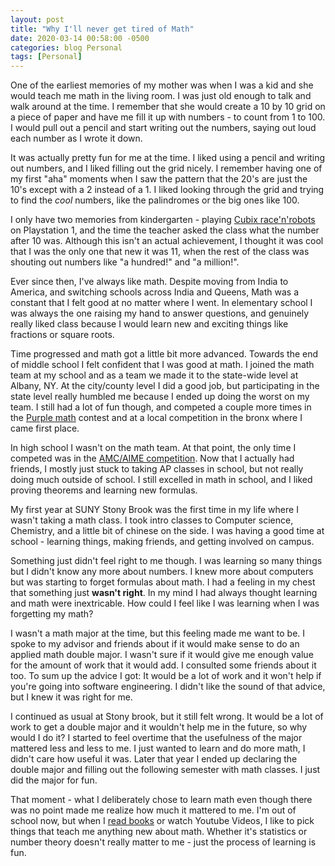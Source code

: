 ```yaml
---
layout: post
title: "Why I'll never get tired of Math"
date: 2020-03-14 00:58:00 -0500
categories: blog Personal
tags: [Personal]
---
```


One of the earliest memories of my mother was when I was a kid and she would teach me math in the living room. I was just old enough to talk and walk around at the time. I remember that she would create a 10 by 10 grid on a piece of paper and have me fill it up with numbers - to count from 1 to 100. I would pull out a pencil and start writing out the numbers, saying out loud each number as I wrote it down. 

It was actually pretty fun for me at the time. I liked using a pencil and writing out numbers, and I liked filling out the grid nicely. I remember having one of my first "aha" moments when I saw the pattern that the 20's are just the 10's except with a 2 instead of a 1. I liked looking through the grid and trying to find the _cool_ numbers, like the palindromes or the big ones like 100.

I only have two memories from kindergarten - playing [Cubix race'n'robots](https://en.wikipedia.org/wiki/Cubix#cite_note-4) on Playstation 1, and the time the teacher asked the class what the number after 10 was. Although this isn't an actual achievement, I thought it was cool that I was the only one that new it was 11, when the rest of the class was shouting out numbers like "a hundred!" and "a million!".

Ever since then, I've always like math. Despite moving from India to America, and switching schools across India and Queens, Math was a constant that I felt good at no matter where I went. In elementary school I was always the one raising my hand to answer questions, and genuinely really liked class because I would learn new and exciting things like fractions or square roots.

Time progressed and math got a little bit more advanced. Towards the end of middle school I felt confident that I was good at math. I joined the math team at my school and as a team we made it to the state-wide level at Albany, NY. At the city/county level I did a good job, but participating in the state level really humbled me because I ended up doing the worst on my team. I still had a lot of fun though, and competed a couple more times in the [Purple math](https://www.purplemath.com/) contest and at a local competition in the bronx where I came first place.

In high school I wasn't on the math team. At that point, the only time I competed was in the [AMC/AIME competition](https://www.maa.org/math-competitions/american-invitational-mathematics-examination-aime). Now that I actually had friends, I mostly just stuck to taking AP classes in school, but not really doing much outside of school. I still excelled in math in school, and I liked proving theorems and learning new formulas.

My first year at SUNY Stony Brook was the first time in my life where I wasn't taking a math class. I took intro classes to Computer science, Chemistry, and a little bit of chinese on the side. I was having a good time at school - learning things, making friends, and getting involved on campus.

Something just didn't feel right to me though. I was learning so many things but I didn't know any more about numbers. I knew more about computers but was starting to forget formulas about math. I had a feeling in my chest that something just __wasn't right__. In my mind I had always thought learning and math were inextricable. How could I feel like I was learning when I was forgetting my math?

I wasn't a math major at the time, but this feeling made me want to be. I spoke to my advisor and friends about if it would make sense to do an applied math double major. I wasn't sure if it would give me enough value for the amount of work that it would add. I consulted some friends about it too. To sum up the advice I got: It would be a lot of work and it won't help if you're going into software engineering.  I didn't like the sound of that advice, but I knew it was right for me.

I continued as usual at Stony brook, but it still felt wrong. It would be a lot of work to get a double major and it wouldn't help me in the future, so why would I do it? I started to feel overtime that the usefulness of the major mattered less and less to me. I just wanted to learn and do more math, I didn't care how useful it was. Later that year I ended up declaring the double major and filling out the following semester with math classes. I just did the major for fun.

That moment - what I deliberately chose to learn math even though there was no point made me realize how much it mattered to me. I'm out of school now, but when I [read books](http://hkattelu.github.io/blog/books/2018/06/20/Books-I-read-in-the-last-year.html) or watch Youtube Videos, I like to pick things that teach me anything new about math. Whether it's statistics or number theory doesn't really matter to me - just the process of learning is fun.